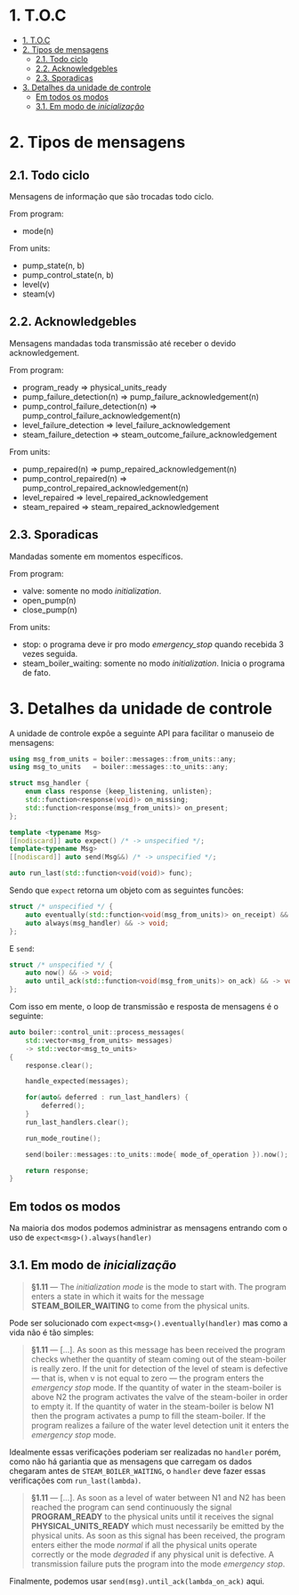 # 1. T.O.C
- [1. T.O.C](#1-toc)
- [2. Tipos de mensagens](#2-tipos-de-mensagens)
  - [2.1. Todo ciclo](#21-todo-ciclo)
  - [2.2. Acknowledgebles](#22-acknowledgebles)
  - [2.3. Sporadicas](#23-sporadicas)
- [3. Detalhes da unidade de controle](#3-detalhes-da-unidade-de-controle)
  - [Em todos os modos](#em-todos-os-modos)
  - [3.1. Em modo de *inicialização*](#31-em-modo-de-inicialização)

# 2. Tipos de mensagens
## 2.1. Todo ciclo
Mensagens de informação que são trocadas todo ciclo.

From program:
- mode(n)

From units:
- pump_state(n, b)
- pump_control_state(n, b)
- level(v)
- steam(v)

## 2.2. Acknowledgebles
Mensagens mandadas toda transmissão até receber o devido acknowledgement.

From program:
- program_ready                     => physical_units_ready
- pump_failure_detection(n)         => pump_failure_acknowledgement(n)
- pump_control_failure_detection(n) => pump_control_failure_acknowledgement(n)
- level_failure_detection           => level_failure_acknowledgement
- steam_failure_detection           => steam_outcome_failure_acknowledgement

From units:
- pump_repaired(n)         => pump_repaired_acknowledgement(n)
- pump_control_repaired(n) => pump_control_repaired_acknowledgement(n)
- level_repaired           => level_repaired_acknowledgement
- steam_repaired           => steam_repaired_acknowledgement

## 2.3. Sporadicas
Mandadas somente em momentos específicos.

From program:
- valve: somente no modo *initialization*.
- open_pump(n)
- close_pump(n)

From units:
- stop: o programa deve ir pro modo *emergency_stop* quando recebida 3 vezes seguida.
- steam_boiler_waiting: somente no modo *initialization*. Inicia o programa de fato.

# 3. Detalhes da unidade de controle

A unidade de controle expôe a seguinte API para facilitar o manuseio de mensagens:

```cpp
using msg_from_units = boiler::messages::from_units::any;
using msg_to_units   = boiler::messages::to_units::any;

struct msg_handler {
    enum class response {keep_listening, unlisten};
    std::function<response(void)> on_missing;
    std::function<response(msg_from_units)> on_present;
};

template <typename Msg>
[[nodiscard]] auto expect() /* -> unspecified */;
template<typename Msg>
[[nodiscard]] auto send(Msg&&) /* -> unspecified */;

auto run_last(std::function<void(void)> func);
```

Sendo que `expect` retorna um objeto com as seguintes funcões:

```cpp
struct /* unspecified */ {
    auto eventually(std::function<void(msg_from_units)> on_receipt) && -> void;
    auto always(msg_handler) && -> void;
};
```

E `send`:

```cpp
struct /* unspecified */ {
    auto now() && -> void;
    auto until_ack(std::function<void(msg_from_units)> on_ack) && -> void;
};
```

Com isso em mente, o loop de transmissão e resposta de mensagens é o seguinte:

```cpp
auto boiler::control_unit::process_messages(
    std::vector<msg_from_units> messages)
    -> std::vector<msg_to_units>
{
    response.clear();

    handle_expected(messages);

    for(auto& deferred : run_last_handlers) {
        deferred();
    }
    run_last_handlers.clear();

    run_mode_routine();

    send(boiler::messages::to_units::mode{ mode_of_operation }).now();

    return response;
}
```

## Em todos os modos

Na maioria dos modos podemos administrar as mensagens entrando com o uso de
`expect<msg>().always(handler)`

## 3.1. Em modo de *inicialização*

> __§1.11__ — The *initialization mode* is the mode to start with. The program
> enters a state in which it waits for the message __STEAM_BOILER_WAITING__ to
> come from the physical units.

Pode ser solucionado com `expect<msg>().eventually(handler)` mas
como a vida não é tão simples:

> __§1.11__ — [...]. As soon as this message has been received the program checks
> whether the quantity of steam coming out of the steam-boiler is really zero.
> If the unit for detection of the level of steam is defective — that is, when
> v is not equal to zero — the program enters the *emergency stop* mode. If the
> quantity of water in the steam-boiler is above N2 the program activates the
> valve of the steam-boiler in order to empty it. If the quantity of water in
> the steam-boiler is below N1 then the program activates a pump to fill the
> steam-boiler. If the program realizes a failure of the water level detection
> unit it enters the *emergency stop* mode.

Idealmente essas verificações poderiam ser realizadas no `handler` porém, como
não há gariantia que as mensagens que carregam os dados chegaram antes de
`STEAM_BOILER_WAITING`, o `handler` deve fazer essas verificações com
`run_last(lambda)`.

> __§1.11__ — [...]. As soon as a level of water between N1 and N2 has been
> reached the program can send continuously the signal __PROGRAM_READY__ to
> the physical units until it receives the signal __PHYSICAL_UNITS_READY__
> which must necessarily be emitted by the physical units. As soon as this
> signal has been received, the program enters either the mode *normal* if
> all the physical units operate correctly or the mode *degraded* if any
> physical unit is defective. A transmission failure puts the program into
> the mode *emergency stop*.

Finalmente, podemos usar `send(msg).until_ack(lambda_on_ack)` aqui.

